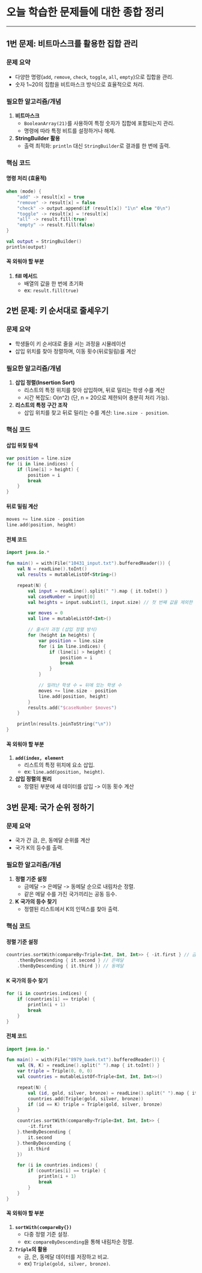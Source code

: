 # 오늘 학습한 문제들에 대한 종합 정리

---

## 1번 문제: 비트마스크를 활용한 집합 관리

### 문제 요약
- 다양한 명령(`add`, `remove`, `check`, `toggle`, `all`, `empty`)으로 집합을 관리.
- 숫자 1~20의 집합을 비트마스크 방식으로 효율적으로 처리.

### 필요한 알고리즘/개념
1. **비트마스크**
   - `BooleanArray(21)`를 사용하여 특정 숫자가 집합에 포함되는지 관리.
   - 명령에 따라 특정 비트를 설정하거나 해제.
2. **StringBuilder 활용**
   - 출력 최적화: `println` 대신 `StringBuilder`로 결과를 한 번에 출력.

### 핵심 코드
#### 명령 처리 (효율적)
```kotlin
when (mode) {
    "add" -> result[x] = true
    "remove" -> result[x] = false
    "check" -> output.append(if (result[x]) "1\n" else "0\n")
    "toggle" -> result[x] = !result[x]
    "all" -> result.fill(true)
    "empty" -> result.fill(false)
}

val output = StringBuilder()
println(output)
```
#### 꼭 외워야 할 부분
1. **fill 메서드**
   - 배열의 값을 한 번에 초기화
   - ex: `result.fill(true)`

## 2번 문제: 키 순서대로 줄세우기

### 문제 요약
- 학생들이 키 순서대로 줄을 서는 과정을 시뮬레이션
- 삽입 위치를 찾아 정렬하며, 이동 횟수(뒤로밀림)를 계산

### 필요한 알고리즘/개념
1. **삽입 정렬(Insertion Sort)**
   - 리스트의 특정 위치를 찾아 삽입하며, 뒤로 밀리는 학생 수를 계산
   - 시간 복잡도: O(n^2) (단, n = 20으로 제한되어 충분히 처리 가능).
2. **리스트의 특정 구간 조작**
   - 삽입 위치를 찾고 뒤로 밀리는 수를 계산: `line.size - position`.

### 핵심 코드
#### 삽입 위칯 탐색
```kotlin
var position = line.size
for (i in line.indices) {
    if (line[i] > height) {
        position = i
        break
    }
}
``` 
#### 뒤로 밀림 계산
```kotlin
moves += line.size - position
line.add(position, height)
``` 
#### 전체 코드
```kotlin
import java.io.*

fun main() = with(File("10431_input.txt").bufferedReader()) {
    val N = readLine().toInt()
    val results = mutableListOf<String>()

    repeat(N) {
        val input = readLine().split(" ").map { it.toInt() }
        val caseNumber = input[0]
        val heights = input.subList(1, input.size) // 첫 번째 값을 제외한 배열

        var moves = 0
        val line = mutableListOf<Int>()

        // 줄서기 과정 (삽입 정렬 방식)
        for (height in heights) {
            var position = line.size
            for (i in line.indices) {
                if (line[i] > height) {
                    position = i
                    break
                }
            }

            // 밀려난 학생 수 = 뒤에 있는 학생 수
            moves += line.size - position
            line.add(position, height)
        }
        results.add("$caseNumber $moves")
    }

    println(results.joinToString("\n"))
}
``` 
#### 꼭 외워야 할 부분
1. **`add(index, element`**
   - 리스트의 특정 위치에 요소 삽입.
   - ex: `line.add(position, height)`.
2. **삽입 정렬의 원리**
    - 정렬된 부분에 새 데이터를 삽입 -> 이동 횟수 계산

## 3번 문제: 국가 순위 정하기

### 문제 요약
- 국가 간 금, 은, 동메달 순위를 계산
- 국가 K의 등수를 출력.

### 필요한 알고리즘/개념
1. **정렬 기준 설정**
   - 금메달 -> 은메달 -> 동메달 순으로 내림차순 정렬.
   - 같은 메달 수를 가진 국가끼리는 공동 등수.
2. **K 국가의 등수 찾기**
   - 정렬된 리스트에서 K의 인덱스를 찾아 출력.

### 핵심 코드
#### 정렬 기준 설정
```kotlin
countries.sortWith(compareBy<Triple<Int, Int, Int>> { -it.first } // 금메달
    .thenByDescending { it.second } // 은메달
    .thenByDescending { it.third }) // 동메달
``` 
#### K 국가의 등수 찾기
```kotlin
for (i in countries.indices) {
    if (countries[i] == triple) {
        println(i + 1)
        break
    }
}
``` 
#### 전체 코드
```kotlin
import java.io.*

fun main() = with(File("8979_baek.txt").bufferedReader()) {
    val (N, K) = readLine().split(" ").map { it.toInt() }
    var triple = Triple(0, 0, 0)
    val countries = mutableListOf<Triple<Int, Int, Int>>()

    repeat(N) {
        val (id, gold, silver, bronze) = readLine().split(" ").map { it.toInt() }
        countries.add(Triple(gold, silver, bronze))
        if (id == K) triple = Triple(gold, silver, bronze)
    }

    countries.sortWith(compareBy<Triple<Int, Int, Int>> {
        -it.first
    }.thenByDescending {
        it.second
    }.thenByDescending {
        it.third
    })

    for (i in countries.indices) {
        if (countries[i] == triple) {
            println(i + 1)
            break
        }
    }
}

``` 
#### 꼭 외워야 할 부분
1. **`sortWith(compareBy{})`**
   - 다중 정렬 기준 설정.
   - ex: `compareByDescending`을 통해 내림차순 정렬.
2. **`Triple`의 활용**
    - 금, 은, 동메달 데이터를 저장하고 비교.
    - ex) `Triple(gold, silver, bronze)`.


